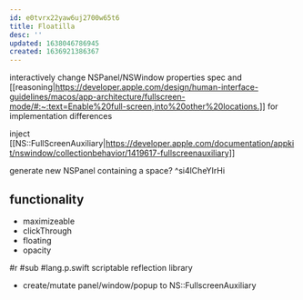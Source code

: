 ```yaml
---
id: e0tvrx22yaw6uj2700w65t6
title: Floatilla
desc: ''
updated: 1638046786945
created: 1636921386367
---
```


interactively change NSPanel/NSWindow properties
spec and [[reasoning|https://developer.apple.com/design/human-interface-guidelines/macos/app-architecture/fullscreen-mode/#:~:text=Enable%20full-screen,into%20other%20locations.]] for implementation differences

inject [[NS::FullScreenAuxiliary|https://developer.apple.com/documentation/appkit/nswindow/collectionbehavior/1419617-fullscreenauxiliary]]

generate new NSPanel containing a space? ^si4lCheYIrHi

## functionality
- maximizeable
- clickThrough
- floating
- opacity

#r #sub #lang.p.swift
scriptable reflection library

- create/mutate panel/window/popup to NS::FullscreenAuxiliary